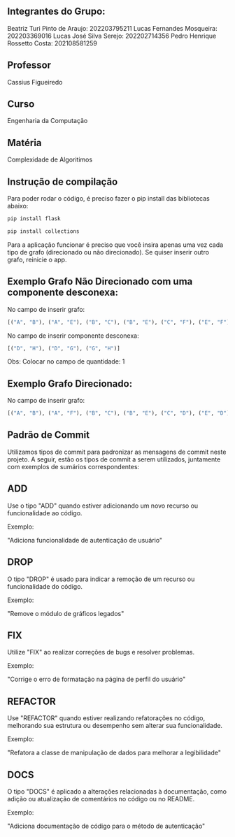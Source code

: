 ## Integrantes do Grupo:
Beatriz Turi Pinto de Araujo: 202203795211
Lucas Fernandes Mosqueira: 202203369016
Lucas José Silva Serejo: 202202714356
Pedro Henrique Rossetto Costa: 202108581259

## Professor
Cassius Figueiredo

## Curso
Engenharia da Computação 

## Matéria
Complexidade de Algoritimos 

## Instrução de compilação
Para poder rodar o código, é preciso fazer o pip install das bibliotecas abaixo:

 ```python
 pip install flask
 ```

  ```python
 pip install collections
 ```
Para a aplicação funcionar é preciso que você insira apenas uma vez cada tipo de grafo (direcionado ou não direcionado). Se quiser inserir outro grafo, reinicie o app.

## Exemplo Grafo Não Direcionado com uma componente desconexa:

No campo de inserir grafo: 

  ```python
 [("A", "B"), ("A", "E"), ("B", "C"), ("B", "E"), ("C", "F"), ("E", "F"), ("F", "I")]
 ```

No campo de inserir componente desconexa: 

  ```python
 [("D", "H"), ("D", "G"), ("G", "H")]
 ```
Obs: Colocar no campo de quantidade: 1

## Exemplo Grafo Direcionado:

No campo de inserir grafo: 

  ```python
 [("A", "B"), ("A", "F"), ("B", "C"), ("B", "E"), ("C", "D"), ("E", "D"), ("E", "G"), ("D", "H"), ("D", "B"), ("G", "F"), ("H", "G"), ("F", "G"), ("F", "E")]
 ```

## Padrão de Commit
Utilizamos tipos de commit para padronizar as mensagens de commit neste projeto. A seguir, estão os tipos de commit a serem utilizados, juntamente com exemplos de sumários correspondentes:

## ADD
Use o tipo "ADD" quando estiver adicionando um novo recurso ou funcionalidade ao código.

Exemplo:

"Adiciona funcionalidade de autenticação de usuário"

## DROP
O tipo "DROP" é usado para indicar a remoção de um recurso ou funcionalidade do código.

Exemplo:

"Remove o módulo de gráficos legados"

## FIX
Utilize "FIX" ao realizar correções de bugs e resolver problemas.

Exemplo:

"Corrige o erro de formatação na página de perfil do usuário"

## REFACTOR
Use "REFACTOR" quando estiver realizando refatorações no código, melhorando sua estrutura ou desempenho sem alterar sua funcionalidade.

Exemplo:

"Refatora a classe de manipulação de dados para melhorar a legibilidade"

## DOCS
O tipo "DOCS" é aplicado a alterações relacionadas à documentação, como adição ou atualização de comentários no código ou no README.

Exemplo:

"Adiciona documentação de código para o método de autenticação"